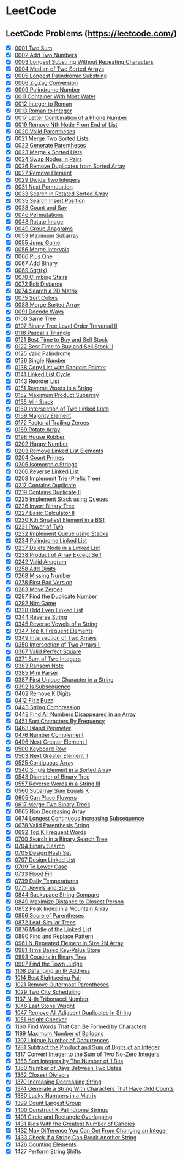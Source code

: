 # LeetCode
## LeetCode Problems (https://leetcode.com/)

- [x] [0001 Two Sum](0001-Two-Sum.py)
- [x] [0002 Add Two Numbers](0002-Add-Two-Numbers.py)
- [x] [0003 Longest Substring Without Repeating Characters](0003-Longest-Substring-Without-Repeating-Characters.py)
- [x] [0004 Median of Two Sorted Arrays](0004-Median-of-Two-Sorted-Arrays.py)
- [x] [0005 Longest Palindromic Substring](0005-Longest-Palindromic-Substring.py)
- [x] [0006 ZigZag Conversion](0006-ZigZag-Conversion.py)
- [x] [0009 Palindrome Number](0009-Palindrome-Number.py)
- [x] [0011 Container With Most Water](0011-Container-With-Most-Water.py)
- [x] [0012 Integer to Roman](0012-Integer-to-Roman.py)
- [x] [0013 Roman to Integer](0013-Roman-to-Integer.py)
- [x] [0017 Letter Combination of a Phone Number](0017-Letter-Combinations-of-a-Phone-Number.py)
- [x] [0019 Remove Nth Node From End of List](0019-Remove-Nth-Node-From-End-of-List.py)
- [x] [0020 Valid Parentheses](0020-Valid-Parentheses.py)
- [x] [0021 Merge Two Sorted Lists](0021-Merge-Two-Sorted-Lists.py)
- [x] [0022 Generate Parentheses](0022-Generate-Parentheses.py)
- [x] [0023 Merge k Sorted Lists](0023-Merge-k-Sorted-Lists.py)
- [x] [0024 Swap Nodes in Pairs](0024-Swap-Nodes-in-Pairs.py)
- [x] [0026 Remove Duplicates from Sorted Array](0026-Remove-Duplicates-from-Sorted-Array.py)
- [x] [0027 Remove Element](0027-Remove-Element.py)
- [x] [0029 Divide Two Integers](0029-Divide-Two_integers.py)
- [x] [0031 Next Permutation](0031-Next-Permutation.py)
- [x] [0033 Search in Rotated Sorted Array](0033-Search-in-Rotated-Sorted-Array.py)
- [x] [0035 Search Insert Position](0035-Search-Insert-Position.py)
- [x] [0038 Count and Say](0038-Count-and-Say.py)
- [x] [0046 Permutations](0046-Permutations.py)
- [x] [0048 Rotate Image](0048-Rotate-Image.py)
- [x] [0049 Group Anagrams](0049-Group-Anagrams.py)
- [x] [0053 Maximum Subarray](0053-Maximum-Subarray.py)
- [x] [0055 Jump Game](0055-Jump-Game.py)
- [x] [0056 Merge Intervals](0056-Merge-Intervals.py)
- [x] [0066 Plus One](0066-Plus-One.py)
- [x] [0067 Add Binary](0067-Add-Binary.py)
- [x] [0069 Sqrt(x)](0069-Sqrt(x).py)
- [x] [0070 Climbing Stairs](0070-Climbing-Stairs.py)
- [x] [0072 Edit Distance](0072-Edit-Distance.py)
- [x] [0074 Search a 2D Matrix](0074-Search-a-2D-Matrix.py)
- [x] [0075 Sort Colors](0075-Sort-Colors.py)
- [x] [0088 Merge Sorted Array](0088-Merge-Sorted-Array.py)
- [x] [0091 Decode Ways](0091-Decode-Ways.py)
- [x] [0100 Same Tree](0100-Same-Tree.py)
- [x] [0107 Binary Tree Level Order Traversal II](0107-Binary-Tree-Level-Order-Traversal-II.py)
- [x] [0118 Pascal's Triangle](0118-Pascal-Triangle.py)
- [x] [0121 Best Time to Buy and Sell Stock](0121-Best-Time-To-Buy-and-Sell-Stock.py)
- [x] [0122 Best Time to Buy and Sell Stock II](0122-Best-Time-To-Buy-and-Sell-Stock-II.py)
- [x] [0125 Valid Palindrome](0125-Valid-Palindrome.py)
- [x] [0136 Single Number](0136-Single-Number.py)
- [x] [0138 Copy List with Random Pointer](0138-Copy-List-with-Random-Pointer.py)
- [x] [0141 Linked List Cycle](0141-Linked-List-Cycle.py)
- [x] [0143 Reorder List](0143-Reorder-List.py)
- [x] [0151 Reverse Words in a String](0151-Reverse-Words-in-a-String.py)
- [x] [0152 Maximum Product Subarray](0152-Maximum-Product-Subarray.py)
- [x] [0155 Min Stack](0155-Min-Stack.py)
- [x] [0160 Intersection of Two Linked Lists](0160-Intersection-of-Two-Linked-List.py)
- [x] [0169 Majority Element](0169-Majority-Element.py)
- [x] [0172 Factorial Trailing Zeroes](0172-Factorial-Trailing-Zeroes.py)
- [x] [0189 Rotate Array](0189-Rotate-Array.py)
- [x] [0198 House Robber](0198-House-Robber.py)
- [x] [0202 Happy Number](0202-Happy-Number.py)
- [x] [0203 Remove Linked List Elements](0203-Remove-Linked-List-Elements.py)
- [x] [0204 Count Primes](0204-Count-Primes.py)
- [x] [0205 Isomorphic Strings](0205-Isomorphic-Strings.py)
- [x] [0206 Reverse Linked List](0206-Reverse-Linked-List.py)
- [x] [0208 Implement Trie (Prefix Tree)](0208-Implement-Trie-(Prefix-Tree).py)
- [x] [0217 Contains Duplicate](0217-Contains-Duplicate.py)
- [x] [0219 Contains Duplicate II](0219-Contains-Duplicate-II.py)
- [x] [0225 Implement Stack using Queues](0225-Implement-Stack-using-Queue.py)
- [x] [0226 Invert Binary Tree](0226-Invert-Binary-Tree.py)
- [x] [0227 Basic Calculator II](0227-Basic-Calculator-II.py)
- [x] [0230 Kth Smallest Element in a BST](0230-Kth-Smallest-Element-in-a-BST.py)
- [x] [0231 Power of Two](0231-Power-of-Two.py)
- [x] [0232 Implement Queue using Stacks](0232-Implement-Queue-using-Stacks.py)
- [x] [0234 Palindrome Linked List](0234-Palindrome-Linked-List.py)
- [x] [0237 Delete Node in a Linked List](0237-Delete-Node-in-a-Linked-List.py)
- [x] [0238 Product of Array Except Self](0238-Product-of-Array-Except-Self.py)
- [x] [0242 Valid Anagram](0242-Valid-Anagram.py)
- [x] [0258 Add Digits](0258-Add-Digits.py)
- [x] [0268 Missing Number](0268-Missing-Number.py)
- [x] [0278 First Bad Version](0278-First-Bad-Version.py)
- [x] [0283 Move Zeroes](0283-Move-Zeroes.py)
- [x] [0287 Find the Duplicate Number](0287-Find-the-Duplicate-Number.py)
- [x] [0292 Nim Game](0292-Nim-Game.py)
- [x] [0328 Odd Even Linked List](0328-Odd-Even-Linked-List.py)
- [x] [0344 Reverse String](0344-Reverse-String.py)
- [x] [0345 Reverse Vowels of a String](0345-Reverse-Vowels-of-a-String.py)
- [x] [0347 Top K Frequent Elements](0347-Top-K-Frequent-Elements.py)
- [x] [0349 Intersection of Two Arrays](0349-Intersection-Of-Two-Arrays.py)
- [x] [0350 Intersection of Two Arrays II](0350-Intersection-of-Two-Arrays-II.py)
- [x] [0367 Valid Perfect Square](0367-Valid-Perfect-Square.py)
- [x] [0371 Sum of Two Integers](0371-Sum-of-Two-Integers.py)
- [x] [0383 Ransom Note](0383-Ransom-Note.py)
- [x] [0385 Mini Parser](0385-Mini-Parser.py)
- [x] [0387 First Unique Character in a String](0387-First-Unique-Characcter-in-a-String.py)
- [x] [0392 Is Subsequence](0392-Is-Subsequence.py)
- [x] [0402 Remove K Digits](0402-Remove-K-Digits.py)
- [x] [0412 Fizz Buzz](0412-Fizz-Buzz.py)
- [x] [0443 String Compression](0443-String-Compression.py)
- [x] [0448 Find All Numbers Disappeared in an Array](0448-Find-All-Numbers-Disappeared-in-an-Array.py)
- [x] [0451 Sort Characters By Frequency](0451-Sort-Characters-By-Frequency.py)
- [x] [0463 Island Perimeter](0463-Island-Perimeter.py)
- [x] [0476 Number Complement](0476-Number-Complement.py)
- [x] [0496 Next Greater Element I](0496-Next-Greater-Element-I.py)
- [x] [0500 Keyboard Row](0500-Keyboard-Row.py)
- [x] [0503 Next Greater Element II](0503-Next-Greater-Element-II.py)
- [x] [0525 Contiguous Array](0525-Contiguous-Array.py)
- [x] [0540 Single Element in a Sorted Array](0540-Single-Element-in-a-Sorted-Array.py)
- [x] [0543 Diameter of Binary Tree](0543-Diameter-of-Binary-Tree.py)
- [x] [0557 Reverse Words in a String III](0557-Reverse-Words-in-a-String-III.py)
- [x] [0560 Subarray Sum Equals K](0560-Subarray-Sum-Equals-K.py)
- [x] [0605 Can Place Flowers](0605-Can-Place-Flowers.py)
- [x] [0617 Merge Two Binary Trees](0617-Merge-Two-Binary-Trees.py)
- [x] [0665 Non Decreasing Array](0665-Non-decreasing-Array.py)
- [x] [0674 Longest Continuous Increasing Subsequence](0674-Longest-Continuous-Increasing-Subsequence.py)
- [x] [0678 Valid Parenthesis String](0678-Valid-Parenthesis-String.py)
- [x] [0692 Top K Frequent Words](0692-Top-K-Frequent-Words.py)
- [x] [0700 Search in a Binary Search Tree](0700-Search-in-a-Binary-Search-Tree.py)
- [x] [0704 Binary Search](0704-Binary-Search.py)
- [x] [0705 Design Hash Set](0705-Design-HashSet.py)
- [x] [0707 Design Linked List](0707-Design-Linked_list.py)
- [x] [0709 To Lower Case](0709-To-Lower-Case.py)
- [x] [0733 Flood Fill](0733-Flood-Fill.py)
- [x] [0739 Daily Temperatures](0739-Daily-Temperatures.py)
- [x] [0771 Jewels and Stones](0771-Jewels-and-Stones.py)
- [x] [0844 Backspace String Compare](0844-Backspace-String-Compare.py)
- [x] [0849 Maximize Distance to Closest Person](0849-Maximize-Distance-to-Closest-Person.py)
- [x] [0852 Peak Index in a Mountain Array](0852-Peak-Index-In-A-Mountain-Array.py)
- [x] [0856 Score of Parentheses](0856-Score-of-Parentheses.py)
- [x] [0872 Leaf-Similar Trees](0872-Leaf-Similar-Trees.py)
- [x] [0876 Middle of the Linked List](0876-Middle-of-the-Linked-List.py)
- [x] [0890 Find and Replace Pattern](0890-Find-and-Replace-Pattern.py)
- [x] [0961 N-Repeated Element in Size 2N Array](0961-N-Repeated-Element-in-Size-2N-Array.py)
- [x] [0981 Time Based Key-Value Store](0981-Time-Based-Key-Value-Store.py)
- [x] [0993 Cousins in Binary Tree](0993-Cousins-in-Binary-Tree.py)
- [x] [0997 Find the Town Judge](0997-Find-the-Town-Judge.py)
- [x] [1108 Defanging an IP Address](1108-Defanging-an-IP-Address.py)
- [x] [1014 Best Sightseeing Pair](1014-Best-Sightseeing-Pair.py)
- [x] [1021 Remove Outermost Parentheses](1021-Remove-Outermost-Parentheses.py)
- [x] [1029 Two City Scheduling](1029-Two-City-Scheduling.py)
- [x] [1137 N-th Tribonacci Number](1137-N-th-Tribonacci-Number.py)
- [x] [1046 Last Stone Weight](1046-Last-Stone-Weight.py)
- [x] [1047 Remove All Adjacent Duplicates In String](1047-Remove-All-Adjacent-Duplicates-In-String.py)
- [x] [1051 Height Checker](1051-Height-Checker.py)
- [x] [1160 Find Words That Can Be Formed by Characters](1160-Find-Words-That-Can-Be-Formed-by-Characters.py)
- [x] [1189 Maximum Number of Balloons](1189-Maximum-Number-of-Ballons.py)
- [x] [1207 Unique Number of Occurrences](1207-Unique-Number-of-Occurences.py)
- [x] [1281 Subtract the Product and Sum of Digits of an Integer](1281-Subtract-the-Product-and-Sum-of-Digits-of-an-integer.py)
- [x] [1317 Convert Integer to the Sum of Two No-Zero Integers](1317-Convert-Integer-to-the-Sum-of-Two-No-Zero-Integers.py)
- [x] [1356 Sort Integers by The Number of 1 Bits](1356-Sort-Integers-by-The-Number-of-1-Bits.py)
- [x] [1360 Number of Days Between Two Dates](1360-Number-of-Days-Between-Two-Days.py)
- [x] [1362 Closest Divisors](1362-Closest-Divisors.py)
- [x] [1370 Increasing Decreasing String](1370-Increasing-Decreasing-String.py)
- [x] [1374 Generate a String With Characters That Have Odd Counts](1374-Generate-a-String-With-Characters-That-Have-Odd-Counts.py)
- [x] [1380 Lucky Numbers in a Matrix](1380-Lucky-Numbers-in-a-Matrix.py)
- [x] [1399 Count Largest Group](1399-Count-Largest-Group.py)
- [x] [1400 Construct K Palindrome Strings](1400-Construct-K-Palindrome-Strings.py)
- [x] [1401 Circle and Rectangle Overlapping](1401-Circle-and-Rectangle-Overlapping.py)
- [x] [1431 Kids With the Greatest Number of Candies](1431-Kids-With-the-Greatest-Number-of-Candies.py)
- [x] [1432 Max Difference You Can Get From Changing an Integer](1432-Max-Difference-You-Can-Get-From-Changing-an-Integer.py)
- [x] [1433 Check If a String Can Break Another String](1433-Check-If-a-String-Can-Break-Another-String.py)
- [x] [1426 Counting Elements](1426-Counting-Elements.py)
- [x] [1427 Perform String Shifts](1427-Perform-String-Shifts.py)
